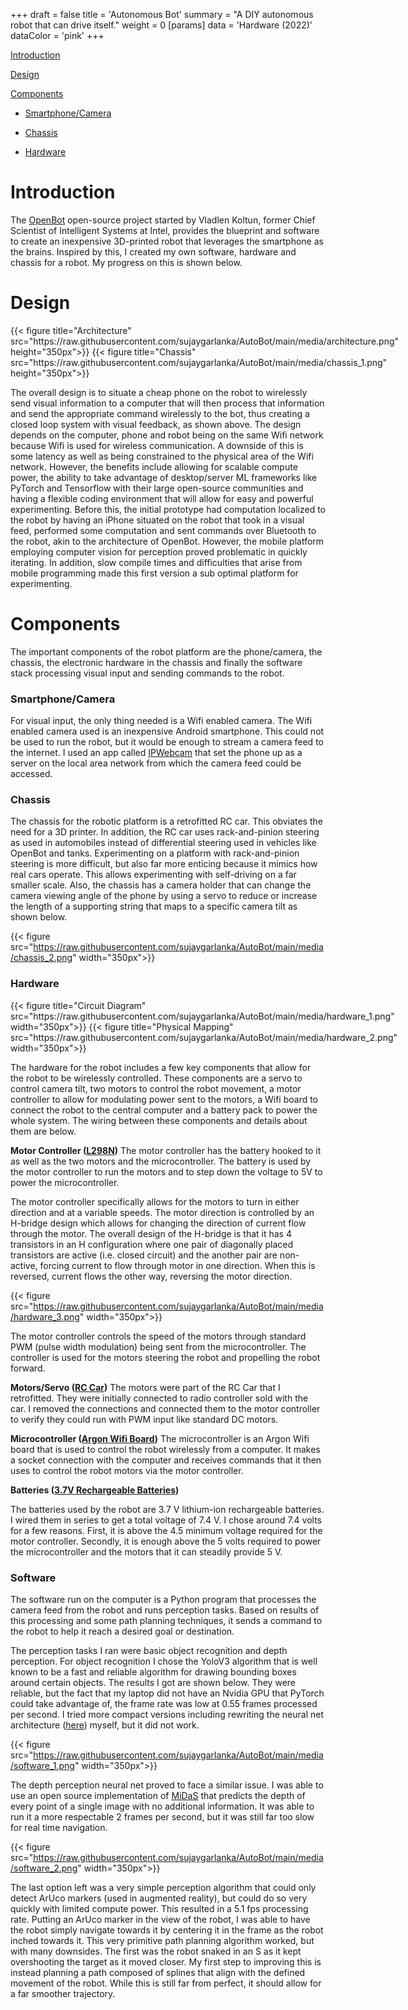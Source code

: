+++
draft = false
title = 'Autonomous Bot'
summary = "A DIY autonomous robot that can drive itself."
weight = 0
[params]
  data = 'Hardware (2022)'
  dataColor = 'pink'
+++

[Introduction](#introduction)

[Design](#design)

[Components](#components)

  - [Smartphone/Camera](#smartphonecamera)
  
  - [Chassis](#chassis)
  
  - [Hardware](#hardware)

# Introduction
The [OpenBot](https://www.openbot.org/) open-source project started by Vladlen Koltun, former Chief Scientist of Intelligent Systems at Intel, provides the blueprint and software to create an inexpensive 3D-printed robot that leverages the smartphone as the brains. Inspired by this, I created my own software, hardware and chassis for a robot. My progress on this is shown below.

# Design

<div style="display: flex; gap: 20px;">
{{< figure title="Architecture" src="https://raw.githubusercontent.com/sujaygarlanka/AutoBot/main/media/architecture.png" height="350px">}}
{{< figure title="Chassis" src="https://raw.githubusercontent.com/sujaygarlanka/AutoBot/main/media/chassis_1.png" height="350px">}}
</div>

The overall design is to situate a cheap phone on the robot to wirelessly send visual information to a computer that will then process that information and send the appropriate command wirelessly to the bot, thus creating a closed loop system with visual feedback, as shown above. The design depends on the computer, phone and robot being on the same Wifi network because Wifi is used for wireless communication. A downside of this is some latency as well as being constrained to the physical area of the Wifi network. However, the benefits include allowing for scalable compute power, the ability to take advantage of desktop/server ML frameworks like PyTorch and Tensorflow with their large open-source communities and having a flexible coding environment that will allow for easy and powerful experimenting. Before this, the initial prototype had computation localized to the robot by having an iPhone situated on the robot that took in a visual feed, performed some computation and sent commands over Bluetooth to the robot, akin to the architecture of OpenBot. However, the mobile platform employing computer vision for perception proved problematic in quickly iterating. In addition, slow compile times and difficulties that arise from mobile programming made this first version a sub optimal platform for experimenting.

# Components
The important components of the robot platform are the phone/camera, the chassis, the electronic hardware in the chassis and finally the software stack processing visual input and sending commands to the robot.

### Smartphone/Camera
For visual input, the only thing needed is a Wifi enabled camera. The Wifi enabled camera used is an inexpensive Android smartphone. This could not be used to run the robot, but it would be enough to stream a camera feed to the internet. I used an app called [IPWebcam](https://play.google.com/store/apps/details?id=com.pas.webcam&hl=en_US&gl=US) that set the phone up as a server on the local area network from which the camera feed could be accessed.

### Chassis
The chassis for the robotic platform is a retrofitted RC car. This obviates the need for a 3D printer. In addition, the RC car uses rack-and-pinion steering as used in automobiles instead of differential steering used in vehicles like OpenBot and tanks. Experimenting on a platform with rack-and-pinion steering is more difficult, but also far more enticing because it mimics how real cars operate. This allows experimenting with self-driving on a far smaller scale. Also, the chassis has a camera holder that can change the camera viewing angle of the phone by using a servo to reduce or increase the length of a supporting string that maps to a specific camera tilt as shown below.

{{< figure src="https://raw.githubusercontent.com/sujaygarlanka/AutoBot/main/media/chassis_2.png" width="350px">}}

### Hardware

<div style="display: flex; gap: 20px;">
{{< figure title="Circuit Diagram" src="https://raw.githubusercontent.com/sujaygarlanka/AutoBot/main/media/hardware_1.png" width="350px">}}
{{< figure title="Physical Mapping" src="https://raw.githubusercontent.com/sujaygarlanka/AutoBot/main/media/hardware_2.png" width="350px">}}
</div>

The hardware for the robot includes a few key components that allow for the robot to be wirelessly controlled. These components are a servo to control camera tilt, two motors to control the robot movement, a motor controller to allow for modulating power sent to the motors, a Wifi board to connect the robot to the central computer and a battery pack to power the whole system. The wiring between these components and details about them are below.

**Motor Controller ([L298N](https://www.amazon.com/HiLetgo-Controller-Stepper-H-Bridge-Mega2560/dp/B07BK1QL5T/ref=sr_1_3?keywords=L298N+Motor+Driver&qid=1638558164&sr=8-3))**
The motor controller has the battery hooked to it as well as the two motors and the microcontroller. The battery is used by the motor controller to run the motors and to step down the voltage to 5V to power the microcontroller.

The motor controller specifically allows for the motors to turn in either direction and at a variable speeds. The motor direction is controlled by an H-bridge design which allows for changing the direction of current flow through the motor. The overall design of the H-bridge is that it has 4 transistors in an H configuration where one pair of diagonally placed transistors are active (i.e. closed circuit) and the another pair are non-active, forcing current to flow through motor in one direction. When this is reversed, current flows the other way, reversing the motor direction.

{{< figure src="https://raw.githubusercontent.com/sujaygarlanka/AutoBot/main/media/hardware_3.png" width="350px">}}

The motor controller controls the speed of the motors through standard PWM (pulse width modulation) being sent from the microcontroller. The controller is used for the motors steering the robot and propelling the robot forward.

**Motors/Servo ([RC Car](https://www.amazon.com/Monster-Jam-Official-Remoter-Control/dp/B07HGR66Q5?pd_rd_w=aHP5k&pf_rd_p=3fdb7f7b-31a2-4f37-b9bc-1469e3d4fb18&pf_rd_r=ST42RDH626Q38TD325DR&pd_rd_r=0108b0e8-8dd8-4746-af2a-839fe3614d4b&pd_rd_wg=Fw5vf))**
The motors were part of the RC Car that I retrofitted. They were initially connected to radio controller sold with the car. I removed the connections and connected them to the motor controller to verify they could run with PWM input like standard DC motors.

**Microcontroller ([Argon Wifi Board](https://store.particle.io/products/argon))**
The microcontroller is an Argon Wifi board that is used to control the robot wirelessly from a computer. It makes a socket connection with the computer and receives commands that it then uses to control the robot motors via the motor controller.

**Batteries ([3.7V Rechargeable Batteries](https://www.amazon.com/IMREN-2500-Li-ion-Rechargeable-Battery/dp/B0B34XRHYG/ref=sr_1_8?keywords=3.7+rechargeable+batteries&qid=1664914195&qu=eyJxc2MiOiIzLjQzIiwicXNhIjoiMi41MiIsInFzcCI6IjAuMDAifQ%3D%3D&sr=8-8))**

The batteries used by the robot are 3.7 V lithium-ion rechargeable batteries. I wired them in series to get a total voltage of 7.4 V. I chose around 7.4 volts for a few reasons. First, it is above the 4.5 minimum voltage required for the motor controller. Secondly, it is enough above the 5 volts required to power the microcontroller and the motors that it can steadily provide 5 V.

### Software
The software run on the computer is a Python program that processes the camera feed from the robot and runs perception tasks. Based on results of this processing and some path planning techniques, it sends a command to the robot to help it reach a desired goal or destination.

The perception tasks I ran were basic object recognition and depth perception. For object recognition I chose the YoloV3 algorithm that is well known to be a fast and reliable algorithm for drawing bounding boxes around certain objects. The results I got are shown below. They were reliable, but the fact that my laptop did not have an Nvidia GPU that PyTorch could take advantage of, the frame rate was low at 0.55 frames processed per second. I tried more compact versions including rewriting the neural net architecture ([here](https://github.com/sujaygarlanka/AutoBot/tree/main/server/object_detection/yolov3_pytorch)) myself, but it did not work.

{{< figure src="https://raw.githubusercontent.com/sujaygarlanka/AutoBot/main/media/software_1.png" width="350px">}}

The depth perception neural net proved to face a similar issue. I was able to use an open source implementation of [MiDaS](https://pytorch.org/hub/intelisl_midas_v2) that predicts the depth of every point of a single image with no additional information. It was able to run it a more respectable 2 frames per second, but it was still far too slow for real time navigation.

{{< figure src="https://raw.githubusercontent.com/sujaygarlanka/AutoBot/main/media/software_2.png" width="350px">}}

The last option left was a very simple perception algorithm that could only detect ArUco markers (used in augmented reality), but could do so very quickly with limited compute power. This resulted in a 5.1 fps processing rate. Putting an ArUco marker in the view of the robot, I was able to have the robot simply navigate towards it by centering it in the frame as the robot inched towards it. This very primitive path planning algorithm worked, but with many downsides. The first was the robot snaked in an S as it kept overshooting the target as it moved closer. My first step to improving this is instead planning a path composed of splines that align with the defined movement of the robot. While this is still far from perfect, it should allow for a far smoother trajectory.